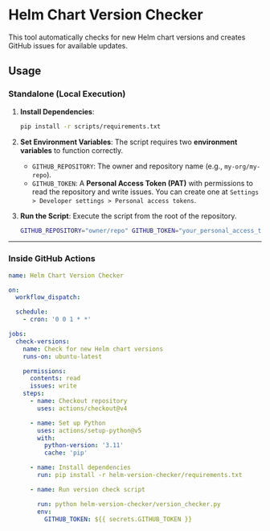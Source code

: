 # Helm Chart Version Checker

This tool automatically checks for new Helm chart versions and creates GitHub issues for available updates.

##  Usage


### Standalone (Local Execution)

1.  **Install Dependencies**:

    ```bash
    pip install -r scripts/requirements.txt
    ```

2.  **Set Environment Variables**: The script requires two **environment variables** to function correctly.

      * `GITHUB_REPOSITORY`: The owner and repository name (e.g., `my-org/my-repo`).
      * `GITHUB_TOKEN`: A **Personal Access Token (PAT)** with permissions to read the repository and write issues. You can create one at `Settings > Developer settings > Personal access tokens`.

3.  **Run the Script**: Execute the script from the root of the repository.

    ```bash
    GITHUB_REPOSITORY="owner/repo" GITHUB_TOKEN="your_personal_access_token" python scripts/version_checker.py
    ```

-----

### Inside GitHub Actions

```yaml
name: Helm Chart Version Checker

on:
  workflow_dispatch:

  schedule:
    - cron: '0 0 1 * *'

jobs:
  check-versions:
    name: Check for new Helm chart versions
    runs-on: ubuntu-latest

    permissions:
      contents: read
      issues: write
    steps:
      - name: Checkout repository
        uses: actions/checkout@v4

      - name: Set up Python
        uses: actions/setup-python@v5
        with:
          python-version: '3.11'
          cache: 'pip'

      - name: Install dependencies
        run: pip install -r helm-version-checker/requirements.txt

      - name: Run version check script

        run: python helm-version-checker/version_checker.py
        env:
          GITHUB_TOKEN: ${{ secrets.GITHUB_TOKEN }}
```
